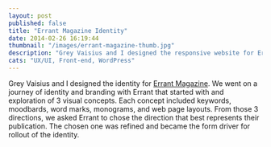 ```yaml
---
layout: post
published: false
title: "Errant Magazine Identity"
date: 2014-02-26 16:19:44
thumbnail: "/images/errant-magazine-thumb.jpg"
description: "Grey Vaisius and I designed the responsive website for Errant Magazine. Mobile first was the most appropriate design strategy for a literary travel publication."
cats: "UX/UI, Front-end, WordPress"
---
```

<p>Grey Vaisius and I designed the identity for <a href="http://www.errantmagazine.ca" title="Steamclock Software" target="_blank">Errant Magazine</a>. We went on a journey of identity and branding with Errant that started with and exploration of 3 visual concepts. Each concept included keywords, moodbards, word marks, monograms, and web page layouts. From those 3 directions, we asked Errant to chose the direction that best represents their publication. The chosen one was refined and became the form driver for rollout of the identity.</p>

